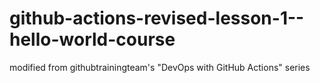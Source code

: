 # github-actions-revised-lesson-1--hello-world-course
modified from githubtrainingteam's "DevOps with GitHub Actions" series
